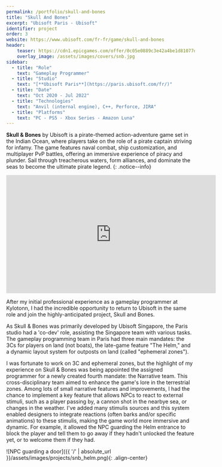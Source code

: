 ```yaml
---
permalink: /portfolio/skull-and-bones
title: "Skull And Bones"
excerpt: "Ubisoft Paris - Ubisoft"
identifier: project
order: 3
website: https://www.ubisoft.com/fr-fr/game/skull-and-bones
header:
    teaser: https://cdn1.epicgames.com/offer/0c05e0889c3e42a4be1d81077d6e653a/SAB_Store_Landscape_2560x1440_2560x1440-00b4029199a7a6778fd27dec96f08a28
    overlay_image: /assets/images/covers/snb.jpg
sidebar:
  - title: "Role"
    text: "Gameplay Programmer"
  - title: "Studio"
    text: "[**Ubisoft Paris**](https://paris.ubisoft.com/fr/)"
  - title: "Date"
    text: "Oct 2020 - Jul 2022"
  - title: "Technologies"
    text: "Anvil (internal engine), C++, Perforce, JIRA"
  - title: "Platforms"
    text: "PC - PS5 - Xbox Series - Amazon Luna"
---
```


**Skull & Bones** by Ubisoft is a pirate-themed action-adventure game set in the Indian Ocean, where players take on the role of a pirate captain striving for infamy. The game features naval combat, ship customization, and multiplayer PvP battles, offering an immersive experience of piracy and plunder. Sail through treacherous waters, form alliances, and dominate the seas to become the ultimate pirate legend.
{: .notice--info}


<iframe width="560" height="315" src="https://www.youtube.com/embed/OmDYo7MbQxo?si=JsliZIYzOVg6JHyt" title="YouTube video player" frameborder="0" allow="accelerometer; autoplay; clipboard-write; encrypted-media; gyroscope; picture-in-picture; web-share" referrerpolicy="strict-origin-when-cross-origin" allowfullscreen></iframe>


After my initial professional experience as a gameplay programmer at Kylotonn, I had the incredible opportunity to return to Ubisoft in the same role and join the highly-anticipated project, Skull and Bones.

As Skull & Bones was primarily developed by Ubisoft Singapore, the Paris studio had a 'co-dev' role, assisting the Singapore team with various tasks. The gameplay programming team in Paris had three main mandates: the 3Cs for players on land (not boats), the late-game feature "The Helm," and a dynamic layout system for outposts on land (called "ephemeral zones").

I was fortunate to work on 3C and ephemeral zones, but the highlight of my experience on Skull & Bones was being appointed the assigned programmer for a newly created fourth mandate: the Narrative team. This cross-disciplinary team aimed to enhance the game's lore in the terrestrial zones. Among lots of small narrative features and improvements, I had the chance to implement a key feature that allows NPCs to react to external stimuli, such as a player passing by, a cannon shot in the nearbye sea, or changes in the weather. I've added many stimulis sources and this system enabled designers to integrate reactions (often barks and/or specific animations) to these stimulis, making the game world more immersive and dynamic. For example, it allowed the NPC guarding the Helm entrance to block the player and tell them to go away if they hadn't unlocked the feature yet, or to welcome them if they had.

![NPC guarding a door]({{ '/' | absolute_url }}/assets/images/projects/snb_helm.png){: .align-center}
